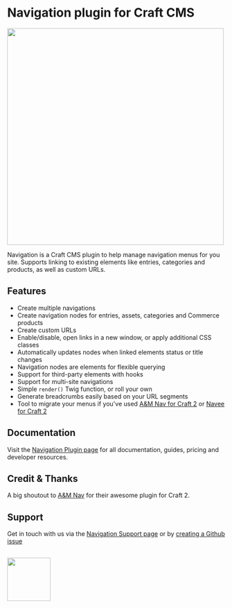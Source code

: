 # Navigation plugin for Craft CMS
<img width="500" src="https://verbb.imgix.net/plugins/navigation/navigation-social-card.png?v=3">

Navigation is a Craft CMS plugin to help manage navigation menus for you site. Supports linking to existing elements like entries, categories and products, as well as custom URLs.

## Features
- Create multiple navigations
- Create navigation nodes for entries, assets, categories and Commerce products
- Create custom URLs
- Enable/disable, open links in a new window, or apply additional CSS classes
- Automatically updates nodes when linked elements status or title changes
- Navigation nodes are elements for flexible querying
- Support for third-party elements with hooks
- Support for multi-site navigations
- Simple `render()` Twig function, or roll your own
- Generate breadcrumbs easily based on your URL segments
- Tool to migrate your menus if you've used [A&M Nav for Craft 2](https://github.com/am-impact/amnav) or [Navee for Craft 2](https://github.com/fromtheoutfit/navee)

## Documentation
Visit the [Navigation Plugin page](https://verbb.io/craft-plugins/navigation) for all documentation, guides, pricing and developer resources.

## Credit & Thanks
A big shoutout to [A&M Nav](https://github.com/am-impact/amnav) for their awesome plugin for Craft 2.

## Support
Get in touch with us via the [Navigation Support page](https://verbb.io/craft-plugins/navigation/support) or by [creating a Github issue](/verbb/navigation/issues)

<h2></h2>

<a href="https://verbb.io" target="_blank">
    <img width="100" src="https://verbb.io/assets/img/verbb-pill.svg">
</a>

